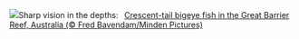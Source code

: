 ![](https://www.bing.com/th?id=OHR.CrescentTail_EN-US7217745417_UHD.jpg&w=1000)Sharp vision in the depths:&nbsp;&ensp;[Crescent-tail bigeye fish in the Great Barrier Reef, Australia (© Fred Bavendam/Minden Pictures)](https://www.bing.com/th?id=OHR.CrescentTail_EN-US7217745417_UHD.jpg)
<br><br/>
